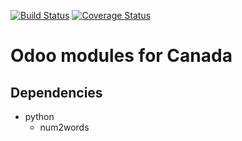 [![Build Status](https://travis-ci.org/Ehtaga/l10n-canada.svg?branch=8.0)](https://travis-ci.org/Ehtaga/l10n-canada)
[![Coverage Status](https://coveralls.io/repos/OCA/l10n-canada/badge.png?branch=8.0)](https://coveralls.io/r/OCA/l10n-canada?branch=8.0)

Odoo modules for Canada
=======================

Dependencies
------------
* python
     * num2words
